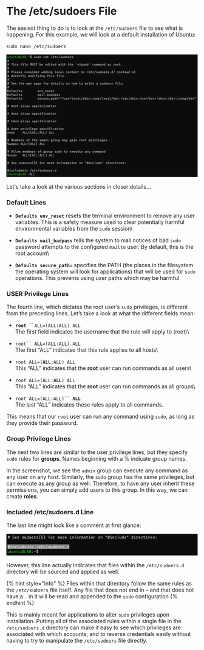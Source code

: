 # The /etc/sudoers File

The easiest thing to do is to look at the `/etc/sudoers` file to see what is happening. For this example, we will look at a default installation of Ubuntu:

```
sudo nano /etc/sudoers
```

![A default /etc/sudoers file in Ubuntu](<../../../../../../../.gitbook/assets/image (33).png>)

Let's take a look at the various sections in closer details...

### Default Lines

* **`Defaults env_reset`** resets the terminal environment to remove any user variables. This is a safety measure used to clear potentially harmful environmental variables from the `sudo` session\

* **`Defaults mail_badpass`** tells the system to mail notices of bad `sudo` password attempts to the configured `mailto` user. By default, this is the root account\

* **`Defaults secure_path=`** specifies the PATH (the places in the filesystem the operating system will look for applications) that will be used for `sudo` operations. This prevents using user paths which may be harmful

### USER Privilege Lines

The fourth line, which dictates the root user’s `sudo` privileges, is different from the preceding lines. Let’s take a look at what the different fields mean:

* **`root`**` ``ALL=(ALL:ALL) ALL`\
  The first field indicates the username that the rule will apply to (root)\

* `root`` `**`ALL`**`=(ALL:ALL) ALL`\
  The first “ALL” indicates that this rule applies to all hosts\

* `root ALL=(`**`ALL`**`:ALL) ALL`\
  This “ALL” indicates that the **root** user can run commands as all users\

* `root ALL=(ALL:`**`ALL`**`) ALL`\
  This “ALL” indicates that the **root** user can run commands as all groups\

* `root ALL=(ALL:ALL)`` `**`ALL`**\
  The last “ALL” indicates these rules apply to all commands.

This means that our `root` user can run any command using `sudo`, as long as they provide their password.

### Group Privilege Lines

The next two lines are similar to the user privilege lines, but they specify `sudo` rules for **groups**. Names beginning with a % indicate group names.

In the screenshot, we see the `admin` group can execute any command as any user on any host. Similarly, the `sudo` group has the same privileges, but can execute as any group as well. Therefore, to have any user inherit these permissions, you can simply add users to this group. In this way, we can create **roles**.

### **Included /etc/sudoers.d Line**

The last line might look like a comment at first glance:

![Excerpt from the /etc/sudoers file regarding includes](<../../../../../../../.gitbook/assets/image (147).png>)

However, this line actually indicates that files within the `/etc/sudoers.d` directory will be sourced and applied as well.

{% hint style="info" %}
Files within that directory follow the same rules as the `/etc/sudoers` file itself. Any file that does not end in `~` and that does not have a `.` in it will be read and appended to the `sudo` configuration
{% endhint %}

This is mainly meant for applications to alter `sudo` privileges upon installation. Putting all of the associated rules within a single file in the `/etc/sudoers.d` directory can make it easy to see which privileges are associated with which accounts, and to reverse credentials easily without having to try to manipulate the `/etc/sudoers` file directly.
